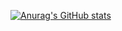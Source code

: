 

[![Anurag's GitHub stats](https://github-readme-stats.vercel.app/api?username=ngynlia&theme=graywhite)](https://github.com/anuraghazra/github-readme-stats)
